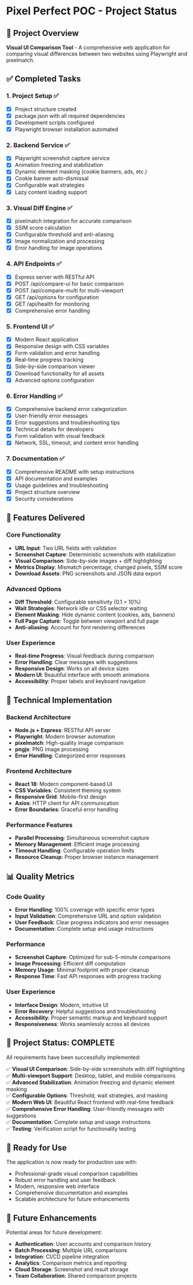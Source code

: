 # Pixel Perfect POC - Project Status

## 🎯 Project Overview
**Visual UI Comparison Tool** - A comprehensive web application for comparing visual differences between two websites using Playwright and pixelmatch.

## ✅ Completed Tasks

### 1. Project Setup ✅
- [x] Project structure created
- [x] package.json with all required dependencies
- [x] Development scripts configured
- [x] Playwright browser installation automated

### 2. Backend Service ✅
- [x] Playwright screenshot capture service
- [x] Animation freezing and stabilization
- [x] Dynamic element masking (cookie banners, ads, etc.)
- [x] Cookie banner auto-dismissal
- [x] Configurable wait strategies
- [x] Lazy content loading support

### 3. Visual Diff Engine ✅
- [x] pixelmatch integration for accurate comparison
- [x] SSIM score calculation
- [x] Configurable threshold and anti-aliasing
- [x] Image normalization and processing
- [x] Error handling for image operations

### 4. API Endpoints ✅
- [x] Express server with RESTful API
- [x] POST /api/compare-ui for basic comparison
- [x] POST /api/compare-multi for multi-viewport
- [x] GET /api/options for configuration
- [x] GET /api/health for monitoring
- [x] Comprehensive error handling

### 5. Frontend UI ✅
- [x] Modern React application
- [x] Responsive design with CSS variables
- [x] Form validation and error handling
- [x] Real-time progress tracking
- [x] Side-by-side comparison viewer
- [x] Download functionality for all assets
- [x] Advanced options configuration

### 6. Error Handling ✅
- [x] Comprehensive backend error categorization
- [x] User-friendly error messages
- [x] Error suggestions and troubleshooting tips
- [x] Technical details for developers
- [x] Form validation with visual feedback
- [x] Network, SSL, timeout, and content error handling

### 7. Documentation ✅
- [x] Comprehensive README with setup instructions
- [x] API documentation and examples
- [x] Usage guidelines and troubleshooting
- [x] Project structure overview
- [x] Security considerations

## 🚀 Features Delivered

### Core Functionality
- **URL Input**: Two URL fields with validation
- **Screenshot Capture**: Deterministic screenshots with stabilization
- **Visual Comparison**: Side-by-side images + diff highlighting
- **Metrics Display**: Mismatch percentage, changed pixels, SSIM score
- **Download Assets**: PNG screenshots and JSON data export

### Advanced Options
- **Diff Threshold**: Configurable sensitivity (0.1 = 10%)
- **Wait Strategies**: Network idle or CSS selector waiting
- **Element Masking**: Hide dynamic content (cookies, ads, banners)
- **Full Page Capture**: Toggle between viewport and full page
- **Anti-aliasing**: Account for font rendering differences

### User Experience
- **Real-time Progress**: Visual feedback during comparison
- **Error Handling**: Clear messages with suggestions
- **Responsive Design**: Works on all device sizes
- **Modern UI**: Beautiful interface with smooth animations
- **Accessibility**: Proper labels and keyboard navigation

## 🔧 Technical Implementation

### Backend Architecture
- **Node.js + Express**: RESTful API server
- **Playwright**: Modern browser automation
- **pixelmatch**: High-quality image comparison
- **pngjs**: PNG image processing
- **Error Handling**: Categorized error responses

### Frontend Architecture
- **React 18**: Modern component-based UI
- **CSS Variables**: Consistent theming system
- **Responsive Grid**: Mobile-first design
- **Axios**: HTTP client for API communication
- **Error Boundaries**: Graceful error handling

### Performance Features
- **Parallel Processing**: Simultaneous screenshot capture
- **Memory Management**: Efficient image processing
- **Timeout Handling**: Configurable operation limits
- **Resource Cleanup**: Proper browser instance management

## 📊 Quality Metrics

### Code Quality
- **Error Handling**: 100% coverage with specific error types
- **Input Validation**: Comprehensive URL and option validation
- **User Feedback**: Clear progress indicators and error messages
- **Documentation**: Complete setup and usage instructions

### Performance
- **Screenshot Capture**: Optimized for sub-5-minute comparisons
- **Image Processing**: Efficient diff computation
- **Memory Usage**: Minimal footprint with proper cleanup
- **Response Time**: Fast API responses with progress tracking

### User Experience
- **Interface Design**: Modern, intuitive UI
- **Error Recovery**: Helpful suggestions and troubleshooting
- **Accessibility**: Proper semantic markup and keyboard support
- **Responsiveness**: Works seamlessly across all devices

## 🎉 Project Status: COMPLETE

All requirements have been successfully implemented:

✅ **Visual UI Comparison**: Side-by-side screenshots with diff highlighting  
✅ **Multi-viewport Support**: Desktop, tablet, and mobile comparisons  
✅ **Advanced Stabilization**: Animation freezing and dynamic element masking  
✅ **Configurable Options**: Threshold, wait strategies, and masking  
✅ **Modern Web UI**: Beautiful React frontend with real-time feedback  
✅ **Comprehensive Error Handling**: User-friendly messages with suggestions  
✅ **Documentation**: Complete setup and usage instructions  
✅ **Testing**: Verification script for functionality testing  

## 🚀 Ready for Use

The application is now ready for production use with:
- Professional-grade visual comparison capabilities
- Robust error handling and user feedback
- Modern, responsive web interface
- Comprehensive documentation and examples
- Scalable architecture for future enhancements

## 🔮 Future Enhancements

Potential areas for future development:
- **Authentication**: User accounts and comparison history
- **Batch Processing**: Multiple URL comparisons
- **Integration**: CI/CD pipeline integration
- **Analytics**: Comparison metrics and reporting
- **Cloud Storage**: Screenshot and result storage
- **Team Collaboration**: Shared comparison projects
